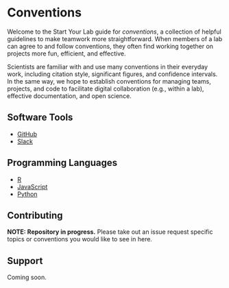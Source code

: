 # Conventions

Welcome to the Start Your Lab guide for _conventions_, a collection of
helpful guidelines to make teamwork more straightforward.
When members of a lab can agree to and follow conventions, they often find
working together on projects more fun, efficient, and effective.

Scientists are familiar with and use many conventions in their everyday work,
including citation style, significant figures, and confidence intervals. In the same
way, we hope to establish conventions for managing teams, projects, and code to facilitate
digital collaboration (e.g., within a lab), effective documentation, and open science.

## Software Tools

- [GitHub](/software-tools/github)
- [Slack](/software-tools/slack)

## Programming Languages

- [R](/programming-languages/r)
- [JavaScript](/programming-languages/javascript)
- [Python](/programming-languages/python)

## Contributing

**NOTE: Repository in progress.** Please take out an issue request specific topics or
conventions you would like to see in here.

## Support

Coming soon.
